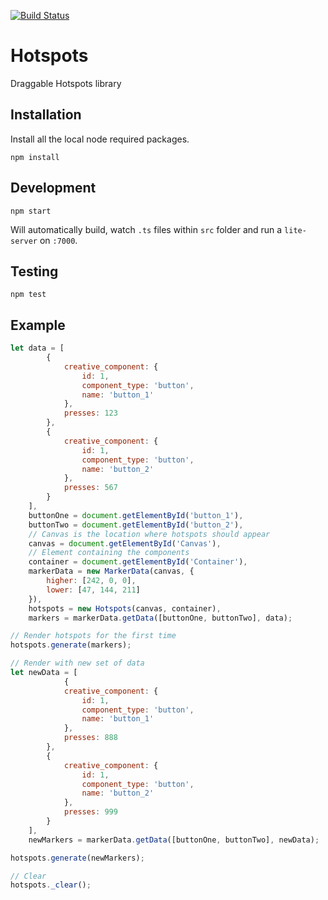 [![Build Status](https://travis-ci.org/rockabox/hotspots.svg?branch=master)](https://travis-ci.org/rockabox/hotspots)

# Hotspots
Draggable Hotspots library

## Installation
Install all the local node required packages.
```
npm install
```

## Development
```
npm start
```
Will automatically build, watch `.ts` files within `src` folder and run a `lite-server` on `:7000`.

## Testing
```
npm test
```

## Example
```js
let data = [
        {
            creative_component: {
                id: 1,
                component_type: 'button',
                name: 'button_1'
            },
            presses: 123
        },
        {
            creative_component: {
                id: 1,
                component_type: 'button',
                name: 'button_2'
            },
            presses: 567
        }
    ],
    buttonOne = document.getElementById('button_1'),
    buttonTwo = document.getElementById('button_2'),
    // Canvas is the location where hotspots should appear
    canvas = document.getElementById('Canvas'),
    // Element containing the components
    container = document.getElementById('Container'),
    markerData = new MarkerData(canvas, {
        higher: [242, 0, 0],
        lower: [47, 144, 211]
    }),
    hotspots = new Hotspots(canvas, container),
    markers = markerData.getData([buttonOne, buttonTwo], data);

// Render hotspots for the first time
hotspots.generate(markers);

// Render with new set of data
let newData = [
            {
            creative_component: {
                id: 1,
                component_type: 'button',
                name: 'button_1'
            },
            presses: 888
        },
        {
            creative_component: {
                id: 1,
                component_type: 'button',
                name: 'button_2'
            },
            presses: 999
        }
    ],
    newMarkers = markerData.getData([buttonOne, buttonTwo], newData);

hotspots.generate(newMarkers);

// Clear
hotspots._clear();
```
